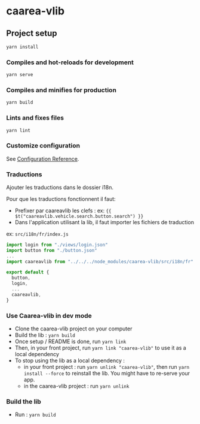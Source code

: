 # caarea-vlib

## Project setup
```bash
yarn install
```

### Compiles and hot-reloads for development
```bash
yarn serve
```

### Compiles and minifies for production
```bash
yarn build
```

### Lints and fixes files
```bash
yarn lint
```

### Customize configuration
See [Configuration Reference](https://cli.vuejs.org/config/).


### Traductions

Ajouter les traductions dans le dossier i18n. 

Pour que les traductions fonctionnent il faut:
- Prefixer par caareavlib les clefs : ex: `{{ $t("caareavlib.vehicle.search.button.search") }}`
- Dans l'application utilisant la lib, il faut importer les fichiers de traduction

ex: `src/i18n/fr/index.js`
```javascript
import login from "./views/login.json"
import button from "./button.json"
...
import caareavlib from "../../../node_modules/caarea-vlib/src/i18n/fr"

export default {
  button,
  login,
  ...
  caareavlib,
}
```

### Use Caarea-vlib in dev mode

- Clone the caarea-vlib project on your computer
- Build the lib : `yarn build`
- Once setup / README is done, run `yarn link`
- Then, in your front project, run `yarn link "caarea-vlib"` to use it as a local dependency
- To stop using the lib as a local dependency : 
  - in your front project : run `yarn unlink "caarea-vlib"`, then run `yarn install --force` to reinstall the lib. You might have to re-serve your app.
  - in the caarea-vlib project : run `yarn unlink`
    
### Build the lib
- Run : `yarn build`